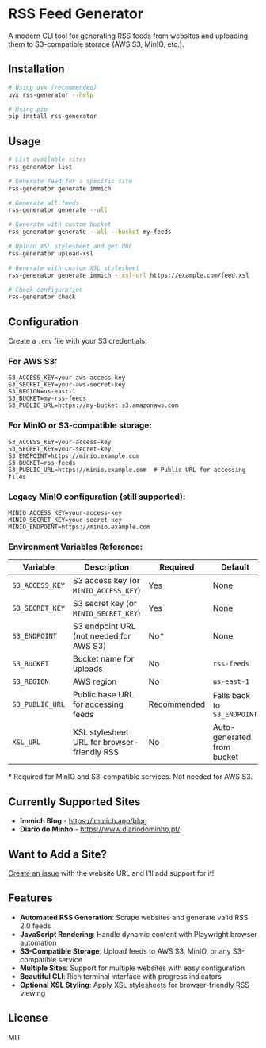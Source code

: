 # RSS Feed Generator

A modern CLI tool for generating RSS feeds from websites and uploading them to S3-compatible storage (AWS S3, MinIO, etc.).

## Installation

```bash
# Using uvx (recommended)
uvx rss-generator --help

# Using pip
pip install rss-generator
```

## Usage

```bash
# List available sites
rss-generator list

# Generate feed for a specific site
rss-generator generate immich

# Generate all feeds
rss-generator generate --all

# Generate with custom bucket
rss-generator generate --all --bucket my-feeds

# Upload XSL stylesheet and get URL
rss-generator upload-xsl

# Generate with custom XSL stylesheet
rss-generator generate immich --xsl-url https://example.com/feed.xsl

# Check configuration
rss-generator check
```

## Configuration

Create a `.env` file with your S3 credentials:

### For AWS S3:

```env
S3_ACCESS_KEY=your-aws-access-key
S3_SECRET_KEY=your-aws-secret-key
S3_REGION=us-east-1
S3_BUCKET=my-rss-feeds
S3_PUBLIC_URL=https://my-bucket.s3.amazonaws.com
```

### For MinIO or S3-compatible storage:

```env
S3_ACCESS_KEY=your-access-key
S3_SECRET_KEY=your-secret-key
S3_ENDPOINT=https://minio.example.com
S3_BUCKET=rss-feeds
S3_PUBLIC_URL=https://minio.example.com  # Public URL for accessing files
```

### Legacy MinIO configuration (still supported):

```env
MINIO_ACCESS_KEY=your-access-key
MINIO_SECRET_KEY=your-secret-key
MINIO_ENDPOINT=https://minio.example.com
```

### Environment Variables Reference:

| Variable | Description | Required | Default |
|----------|-------------|----------|---------|
| `S3_ACCESS_KEY` | S3 access key (or `MINIO_ACCESS_KEY`) | Yes | None |
| `S3_SECRET_KEY` | S3 secret key (or `MINIO_SECRET_KEY`) | Yes | None |
| `S3_ENDPOINT` | S3 endpoint URL (not needed for AWS S3) | No* | None |
| `S3_BUCKET` | Bucket name for uploads | No | `rss-feeds` |
| `S3_REGION` | AWS region | No | `us-east-1` |
| `S3_PUBLIC_URL` | Public base URL for accessing feeds | Recommended | Falls back to `S3_ENDPOINT` |
| `XSL_URL` | XSL stylesheet URL for browser-friendly RSS | No | Auto-generated from bucket |

\* Required for MinIO and S3-compatible services. Not needed for AWS S3.

## Currently Supported Sites

- **Immich Blog** - https://immich.app/blog
- **Diario do Minho** - https://www.diariodominho.pt/

## Want to Add a Site?

[Create an issue](https://github.com/pedromcaraujo/rss-generator/issues/new) with the website URL and I'll add support for it!

## Features

- **Automated RSS Generation**: Scrape websites and generate valid RSS 2.0 feeds
- **JavaScript Rendering**: Handle dynamic content with Playwright browser automation
- **S3-Compatible Storage**: Upload feeds to AWS S3, MinIO, or any S3-compatible service
- **Multiple Sites**: Support for multiple websites with easy configuration
- **Beautiful CLI**: Rich terminal interface with progress indicators
- **Optional XSL Styling**: Apply XSL stylesheets for browser-friendly RSS viewing

## License

MIT
